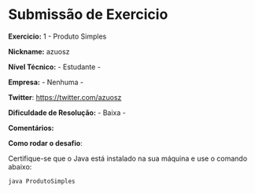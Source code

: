 # Submissão de Exercicio

**Exercicio:** 1 - Produto Simples

**Nickname:** azuosz

**Nível Técnico:** - Estudante -

**Empresa:** - Nenhuma -

**Twitter**: https://twitter.com/azuosz

**Dificuldade de Resolução:** - Baixa -

**Comentários:** 

**Como rodar o desafio**: 

Certifique-se que o Java está instalado na sua máquina e use o comando abaixo:
```bash
java ProdutoSimples
```
